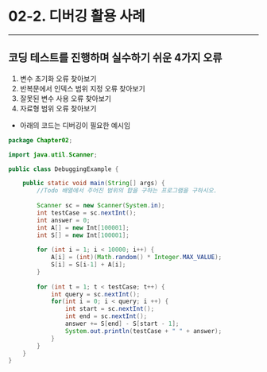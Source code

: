 # 02-2. 디버깅 활용 사례

---

## 코딩 테스트를 진행하며 실수하기 쉬운 4가지 오류

1. 변수 초기화 오류 찾아보기
2. 반복문에서 인덱스 범위 지정 오류 찾아보기
3. 잘못된 변수 사용 오류 찾아보기
4. 자료형 범위 오류 찾아보기

- 아래의 코드는 디버깅이 필요한 예시임

```java
package Chapter02;

import java.util.Scanner;

public class DebuggingExample {

	public static void main(String[] args) {
		//Todo 배열에서 주어진 범위의 합을 구하는 프로그램을 구하시오.
		
		Scanner sc = new Scanner(System.in);
		int testCase = sc.nextInt();
		int answer = 0;
		int A[] = new Int[100001];
		int S[] = new Int[100001];
		
		for (int i = 1; i < 10000; i++) {
			A[i] = (int)(Math.random() * Integer.MAX_VALUE);
			S[i] = S[i-1] + A[i];
		}
		
		for (int t = 1; t < testCase; t++) {
			int query = sc.nextInt();
			for(int i = 0; i < query; i ++) {
				int start = sc.nextInt();
				int end = sc.nextInt();
				answer += S[end] - S[start - 1];
				System.out.println(testCase + " " + answer);
			}		
		}
	}
}
```